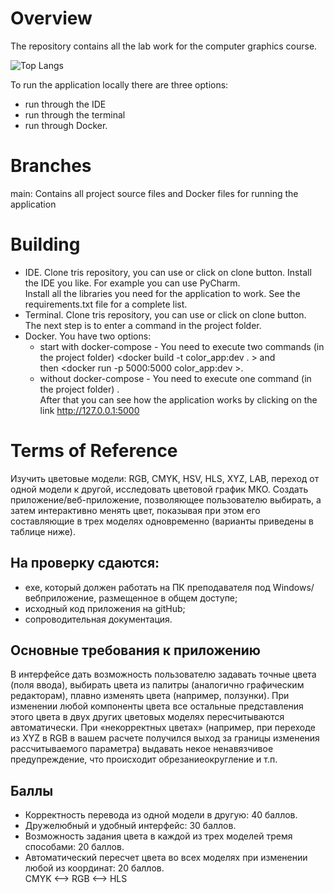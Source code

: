 # Overview
The repository contains all the lab work for the computer graphics course.  

![Top Langs](https://github-readme-stats.vercel.app/api/top-langs/?username=<Computer-graphics>&layout=compact)   

To run the application locally there are three options:  
  * run through the IDE
  * run through the terminal 
  * run through Docker.

# Branches
main: Contains all project source files and Docker files for running the application

# Building
+ IDE. Clone tris repository, you can use <git clone > or click on clone button. Install the IDE you like. For example you can use PyCharm.  
Install all the libraries you need for the application to work. See the requirements.txt file for a complete list.
+ Terminal. Clone tris repository, you can use <git clone > or click on clone button.  
The next step is to enter a command <python app.py > in the project folder.
+ Docker. You have two options:
  * start with docker-compose - You need to execute two commands (in the project folder) <docker build -t color_app:dev . > and  
  then <docker run -p 5000:5000 color_app:dev >.
  * without docker-compose - You need to execute one command (in the project folder) <docker-compose up >.  
After that you can see how the application works by clicking on the link http://127.0.0.1:5000

# Terms of Reference
Изучить цветовые модели: RGB, CMYK, HSV, HLS, XYZ, LAB, переход от одной модели к другой, исследовать цветовой график МКО. Создать 
приложение/веб-приложение, позволяющее пользователю выбирать, а затем интерактивно менять цвет, показывая при этом его составляющие в трех моделях 
одновременно (варианты приведены в таблице ниже).
## На проверку сдаются:
  * exe, который должен работать на ПК преподавателя под Windows/вебприложение, размещенное в общем доступе;
  * исходный код приложения на gitHub;
  * сопроводительная документация.
## Основные требования к приложению
В интерфейсе дать возможность пользователю задавать точные цвета (поля ввода), выбирать цвета из палитры (аналогично графическим редакторам), плавно
изменять цвета (например, ползунки). При изменении любой компоненты цвета все остальные представления этого цвета в двух других цветовых моделях 
пересчитываются автоматически. При «некорректных цветах» (например, при переходе из XYZ в RGB в вашем расчете получился выход за границы изменения 
рассчитываемого параметра) выдавать некое ненавязчивое предупреждение, что происходит обрезаниеокругление и т.п.
## Баллы
  * Корректность перевода из одной модели в другую: 40 баллов.
  * Дружелюбный и удобный интерфейс: 30 баллов.
  * Возможность задания цвета в каждой из трех моделей тремя способами: 20 баллов.
  * Автоматический пересчет цвета во всех моделях при изменении любой из координат: 20 баллов.  
CMYK <--> RGB <--> HLS
